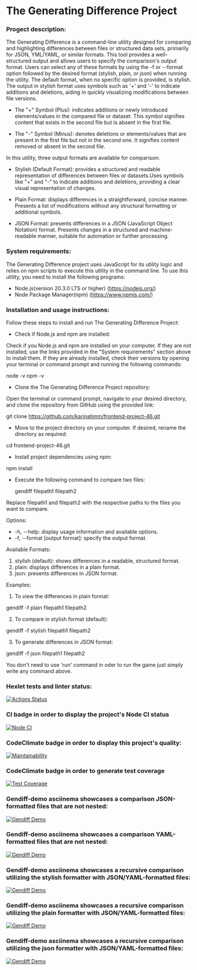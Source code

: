 # The Generating Difference Project

### Progect description:

The Generating Difference is a command-line utility designed for comparing and highlighting differences between files or structured data sets, primarily for JSON, YML/YAML, or similar formats. This tool provides a well-structured output and allows users to specify the comparison's output format. Users can select any of these formats by using the -f or --format option followed by the desired format (stylish, plain, or json) when running the utility. The default format, when no specific option is provided, is stylish. The output in stylish format uses symbols such as '+' and '-' to indicate additions and deletions, aiding in quickly visualizing modifications between file versions.

- The "+" Symbol (Plus): indicates additions or newly introduced elements/values in the compared file or dataset. This symbol signifies content that exists in the second file but is absent in the first file.

- The "-" Symbol (Minus): denotes deletions or elements/values that are present in the first file but not in the second one. It signifies content removed or absent in the second file.

In this utility, three output formats are available for comparison:

- Stylish (Default Format): provides a structured and readable representation of differences between files or datasets.Uses symbols like "+" and "-" to indicate additions and deletions, providing a clear visual representation of changes.

- Plain Format: displays differences in a straightforward, concise manner. Presents a list of modifications without any structural formatting or additional symbols.

- JSON Format: presents differences in a JSON (JavaScript Object Notation) format. Presents changes in a structured and machine-readable manner, suitable for automation or further processing.

### System requirements:

The Generating Difference project uses JavaScript for its utility logic and relies on npm scripts to execute this utility in the command line. To use this utility, you need to install the following programs:

- Node.js(version 20.3.0 LTS or higher) (https://nodejs.org/)
- Node Package Manager(npm) (https://www.npmjs.com/)

### Installation and usage instructions:

Follow these steps to install and run The Generating Difference Project:

- Check if Node.js and npm are installed:

Check if you Node.js and npm are installed on your computer. If they are not installed, use the links provided in the "System requirements" section above to install them. If they are already installed, check their versions by opening your terminal or command prompt and running the following commands:

node -v
npm -v

- Clone the The Generating Difference Project repository:

Open the terminal or command prompt, navigate to your desired directory, and clone the repository from GitHub using the provided link:

git clone https://github.com/karinatimm/frontend-project-46.git

- Move to the project directory on your computer. If desired, rename the directory as required:

cd frontend-project-46.git

- Install project dependencies using npm:

npm install

- Execute the following command to compare two files:

  gendiff filepath1 filepath2

Replace filepath1 and filepath2 with the respective paths to the files you want to compare.

Options:

- -h, --help: display usage information and available options.
- -f, --format [output format]: specify the output format.

Available Formats:

1. stylish (default): shows differences in a readable, structured format.
2. plain: displays differences in a plain format.
3. json: presents differences in JSON format.

Examples:

1. To view the differences in plain format:

gendiff -f plain filepath1 filepath2

2. To compare in stylish format (default):

gendiff -f stylish filepath1 filepath2

3. To generate differences in JSON format:

gendiff -f json filepath1 filepath2

You don't need to use 'run' command in oder to run the game just simply write any command above.

### Hexlet tests and linter status:

[![Actions Status](https://github.com/karinatimm/frontend-project-46/actions/workflows/hexlet-check.yml/badge.svg)](https://github.com/karinatimm/frontend-project-46/actions)

### CI badge in order to display the project's Node CI status

[![Node CI](https://github.com/karinatimm/frontend-project-46/actions/workflows/nodejs.yml/badge.svg)](https://github.com/karinatimm/frontend-project-46/actions/workflows/nodejs.yml)

### CodeClimate badge in order to display this project's quality:

[![Maintainability](https://api.codeclimate.com/v1/badges/bbd8041d000f45e24385/maintainability)](https://codeclimate.com/github/karinatimm/frontend-project-46/maintainability)

### CodeClimate badge in order to generate test coverage

[![Test Coverage](https://api.codeclimate.com/v1/badges/bbd8041d000f45e24385/test_coverage)](https://codeclimate.com/github/karinatimm/frontend-project-46/test_coverage)

### Gendiff-demo asciinema showcases a comparison JSON-formatted files that are not nested:

[![Gendiff Demo](https://asciinema.org/a/8u7yfS1T1uHkRHLrAmKzTCtle.svg)](https://asciinema.org/a/8u7yfS1T1uHkRHLrAmKzTCtle)

### Gendiff-demo asciinema showcases a comparison YAML-formatted files that are not nested:

[![Gendiff Demo](https://asciinema.org/a/nNq5N7FPEQF5OLdgcupQGOc8B.svg)](https://asciinema.org/a/nNq5N7FPEQF5OLdgcupQGOc8B)

### Gendiff-demo asciinema showcases a recursive comparison utilizing the stylish formatter with JSON/YAML-formatted files:

[![Gendiff Demo](https://asciinema.org/a/T7A5kmQyZrJJ54UEyW6QEJBpa.svg)](https://asciinema.org/a/T7A5kmQyZrJJ54UEyW6QEJBpa)

### Gendiff-demo asciinema showcases a recursive comparison utilizing the plain formatter with JSON/YAML-formatted files:

[![Gendiff Demo](https://asciinema.org/a/h6Z5kUiUTDwn8Q4oV48mu6eF.svg)](https://asciinema.org/a/h6Z5kUiUTDwn8Q4oV48mu6eF)

### Gendiff-demo asciinema showcases a recursive comparison utilizing the json formatter with JSON/YAML-formatted files:

[![Gendiff Demo](https://asciinema.org/a/yowIGtFZS6R4EcQOPuFdzaB11.svg)](https://asciinema.org/a/yowIGtFZS6R4EcQOPuFdzaB11)
